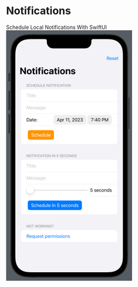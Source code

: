 # Notifications
Schedule Local Notifications With SwiftUI
<br>
![alt text](https://github.com/enigmoes/localNotifications/blob/main/localNotifications.png?raw=true)
